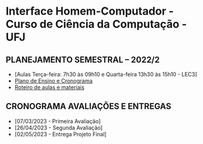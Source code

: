 # Interface Homem-Computador - Curso de Ciência da Computação - UFJ

## PLANEJAMENTO SEMESTRAL – 2022/2 

- [Aulas Terça-feira: 7h30 às 09h10 e Quarta-feira 13h30 às 15h10  - LEC3]
- [Plano de Ensino e Cronograma](documentos/plano_ensino_ihc_2022_2.pdf)
- [Roteiro de aulas e materiais](documentos/roteiro.md)

##  CRONOGRAMA AVALIAÇÕES E ENTREGAS

- [07/03/2023 - Primeira Avaliação]
- [26/04/2023 - Segunda Avaliação]
- [02/05/2023 - Entrega Projeto Final]
